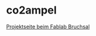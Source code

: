 # co2ampel

[Projektseite beim Fablab Bruchsal](https://wiki.fablab-bruchsal.de/doku.php?id=allgemein:co2-ampel)

